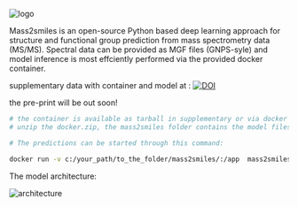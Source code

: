 
![logo](https://github.com/volvox292/mass2smiles/assets/63146629/7e5b37dc-534b-4780-b310-45f197283709)

Mass2smiles is an open-source Python based deep learning approach for structure and functional group prediction from mass spectrometry data (MS/MS). Spectral data can be provided as MGF files (GNPS-syle) and model inference is most effciently performed via the provided docker container.


supplementary data with container and model at : [![DOI](https://zenodo.org/badge/DOI/10.5281/zenodo.7883491.svg)](https://doi.org/10.5281/zenodo.7883491)

the pre-print will be out soon!

```bash {bash, echo=T, eval=F}
# the container is available as tarball in supplementary or via docker pull delser292/mass2smiles:final
# unzip the docker.zip, the mass2smiles folder contains the model files and scripts to execute everything and it is important to specify the path to this folder when starting predictions.

# The predictions can be started through this command:

docker run -v c:/your_path/to_the_folder/mass2smiles/:/app  mass2smiles:transformer_v1 conda run -n tf python app/mass2smiles_transformer.py your_mgf_file.mgf /app
```

The model architecture:

![architecture](https://github.com/volvox292/mass2smiles/assets/63146629/3e4313d8-43b2-469d-bab6-c8670a00f62d)



